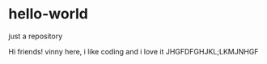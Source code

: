 # hello-world 
just a repository

Hi friends!
vinny here, i like coding and i love it
JHGFDFGHJKL;LKMJNHGF
